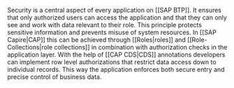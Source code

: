 Security is a central aspect of every application on [[SAP BTP]]. It ensures that only authorized users can access the application and that they can only see and work with data relevant to their role. This principle protects sensitive information and prevents misuse of system resources. In [[SAP Capire|CAP]] this can be achieved through [[Roles|roles]] and [[Role-Collections|role collections]] in combination with authorization checks in the application layer. With the help of [[CAP CDS|CDS]] annotations developers can implement row level authorizations that restrict data access down to individual records. This way the application enforces both secure entry and precise control of business data.